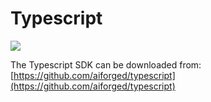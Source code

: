 # Typescript

![](<(../assets/image (69) (1) (1).png>)

The Typescript SDK can be downloaded from: [https://github.com/aiforged/typescript](https://github.com/aiforged/typescript)

